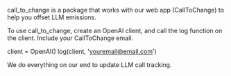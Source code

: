 call_to_change is a package that works with our web app (CallToChange) to help you offset LLM emissions.

To use call_to_change, create an OpenAI client, and call the log function on the client. Include your CallToChange email.

client = OpenAI()
log(client, 'youremail@email.com')

We do everything on our end to update LLM call tracking.
